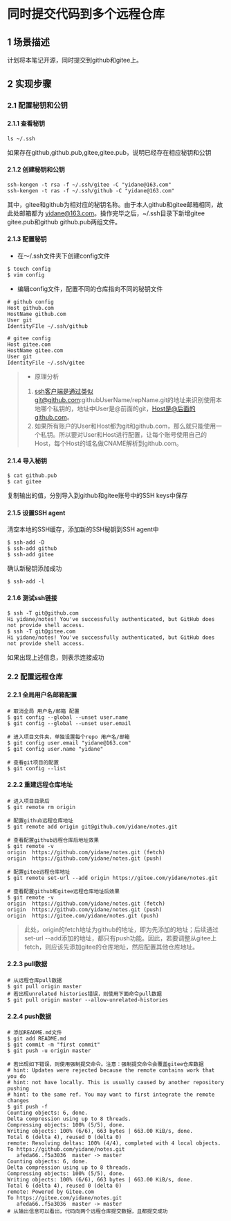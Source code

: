 # **同时提交代码到多个远程仓库**

## 1 场景描述

计划将本笔记开源，同时提交到github和gitee上。

## 2 实现步骤

### 2.1 配置秘钥和公钥

#### 2.1.1 查看秘钥

```
ls ~/.ssh
```

如果存在github,github.pub,gitee,gitee.pub，说明已经存在相应秘钥和公钥

#### 2.1.2 创建秘钥和公钥

```
ssh-kengen -t rsa -f ~/.ssh/gitee -C "yidane@163.com"
ssh-kengen -t ras -f ~/.ssh/github -C "yidane@163.com" 
```

其中，gitee和github为相对应的秘钥名称。由于本人github和gitee邮箱相同，故此处邮箱都为 yidane@163.com。操作完毕之后，~/.ssh目录下新增gitee gitee.pub和github github.pub两组文件。

#### 2.1.3 配置秘钥

* 在～/.ssh文件夹下创建config文件

```
$ touch config
$ vim config
```

* 编辑config文件，配置不同的仓库指向不同的秘钥文件

```
# github config
Host github.com
HostName github.com
User git
IdentityFIle ~/.ssh/github

# gitee config
Host gitee.com
HostName gitee.com
User git
IdentityFile ~/.ssh/gitee
```

> * 原理分析
>
> 1. ssh客户端是通过类似git@github.com:githubUserName/repName.git的地址来识别使用本地哪个私钥的，地址中User是@前面的git，Host是@后面的github.com。
> 2. 如果所有账户的User和Host都为git和github.com，那么就只能使用一个私钥。所以要对User和Host进行配置，让每个账号使用自己的Host，每个Host的域名做CNAME解析到github.com。

#### 2.1.4 导入秘钥

```
$ cat github.pub
$ cat gitee 
```

复制输出的值，分别导入到github和gitee账号中的SSH keys中保存

#### 2.1.5 设置SSH agent

清空本地的SSH缓存，添加新的SSH秘钥到SSH agent中

```
$ ssh-add -D
$ ssh-add github
$ ssh-add gitee
```

确认新秘钥添加成功

```
$ ssh-add -l
```

#### 2.1.6 测试ssh链接

```
$ ssh -T git@github.com
Hi yidane/notes! You've successfully authenticated, but GitHub does not provide shell access.
$ ssh -T git@gitee.com
Hi yidane/notes! You've successfully authenticated, but GitHub does not provide shell access.
```

如果出现上述信息，则表示连接成功

### 2.2 配置远程仓库

#### 2.2.1 全局用户名邮箱配置

```
# 取消全局 用户名/邮箱 配置
$ git config --global --unset user.name
$ git config --global --unset user.email

# 进入项目文件夹，单独设置每个repo 用户名/邮箱
$ git config user.email "yidane@163.com"
$ git config user.name "yidane"

# 查看git项目的配置
$ git config --list
```

#### 2.2.2 重建远程仓库地址

```
# 进入项目目录后
$ git remote rm origin

# 配置github远程仓库地址
$ git remote add origin git@github.com/yidane/notes.git

# 查看配置github远程仓库后地址效果
$ git remote -v
origin	https://github.com/yidane/notes.git (fetch)
origin	https://github.com/yidane/notes.git (push)

# 配置gitee远程仓库地址
$ git remote set-url --add origin https://gitee.com/yidane/notes.git

# 查看配置github和gitee远程仓库地址后效果
$ git remote -v
origin	https://github.com/yidane/notes.git (fetch)
origin	https://github.com/yidane/notes.git (push)
origin	https://gitee.com/yidane/notes.git (push)
```

> 此处，origin的fetch地址为github的地址，即为先添加的地址；后续通过set-url --add添加的地址，都只有push功能。因此，若要调整从gitee上fetch，则应该先添加gitee的仓库地址，然后配置其他仓库地址。

#### 2.2.3 pull数据

```
# 从远程仓库pull数据
$ git pull origin master 
# 若出现unrelated histories错误，则使用下面命令pull数据
$ git pull origin master --allow-unrelated-histories
```

#### 2.2.4 push数据

```
# 添加README.md文件
$ git add README.md
$ git commit -m "first commit"
$ git push -u origin master

# 若出现如下错误，则使用强制提交命令。注意：强制提交命令会覆盖gitee仓库数据
# hint: Updates were rejected because the remote contains work that you do
# hint: not have locally. This is usually caused by another repository pushing
# hint: to the same ref. You may want to first integrate the remote changes
$ git push -f
Counting objects: 6, done.
Delta compression using up to 8 threads.
Compressing objects: 100% (5/5), done.
Writing objects: 100% (6/6), 663 bytes | 663.00 KiB/s, done.
Total 6 (delta 4), reused 0 (delta 0)
remote: Resolving deltas: 100% (4/4), completed with 4 local objects.
To https://github.com/yidane/notes.git
   afeda66..f5a3036  master -> master
Counting objects: 6, done.
Delta compression using up to 8 threads.
Compressing objects: 100% (5/5), done.
Writing objects: 100% (6/6), 663 bytes | 663.00 KiB/s, done.
Total 6 (delta 4), reused 0 (delta 0)
remote: Powered by Gitee.com
To https://gitee.com/yidane/notes.git
   afeda66..f5a3036  master -> master
# 从输出信息可以看出，代码向两个远程仓库提交数据，且都提交成功
```



